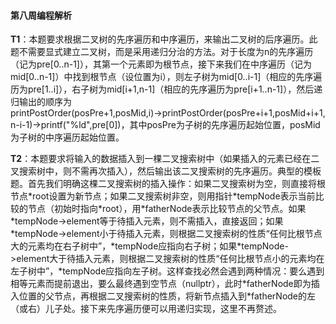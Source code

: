 #### 第八周编程解析 ####
**T1**：本题要求根据二叉树的先序遍历和中序遍历，来输出二叉树的后序遍历。此题不需要显式建立二叉树，而是采用递归分治的方法。对于长度为n的先序遍历（记为pre[0..n-1]），其第一个元素即为根节点，接下来我们在中序遍历（记为mid[0..n-1]）中找到根节点（设位置为i），则左子树为mid[0..i-1]（相应的先序遍历为pre[1..i]），右子树为mid[i+1,n-1]（相应的先序遍历为pre[i+1..n-1]），然后递归输出的顺序为printPostOrder(posPre+1,posMid,i)→printPostOrder(posPre+i+1,posMid+i+1,n-i-1)→printf("%ld",pre[0])，其中posPre为子树的先序遍历起始位置，posMid为子树的中序遍历起始位置。

**T2**：本题要求将输入的数据插入到一棵二叉搜索树中（如果插入的元素已经在二叉搜索树中，则不需再次插入），然后输出该二叉搜索树的先序遍历。典型的模板题。首先我们明确这棵二叉搜索树的插入操作：如果二叉搜索树为空，则直接将根节点\*root设置为新节点；如果二叉搜索树非空，则用指针\*tempNode表示当前比较的节点（初始时指向\*root），用\*fatherNode表示比较节点的父节点。如果\*tempNode->element等于待插入元素，则不需插入，直接返回；如果\*tempNode->element小于待插入元素，则根据二叉搜索树的性质“任何比根节点大的元素均在右子树中”，\*tempNode应指向右子树；如果\*tempNode->element大于待插入元素，则根据二叉搜索树的性质“任何比根节点小的元素均在左子树中”，\*tempNode应指向左子树。这样查找必然会遇到两种情况：要么遇到相等元素而提前退出，要么最终遇到空节点（nullptr），此时\*fatherNode即为插入位置的父节点，再根据二叉搜索树的性质，将新节点插入到\*fatherNode的左（或右）儿子处。接下来先序遍历便可以用递归实现，这里不再赘述。

